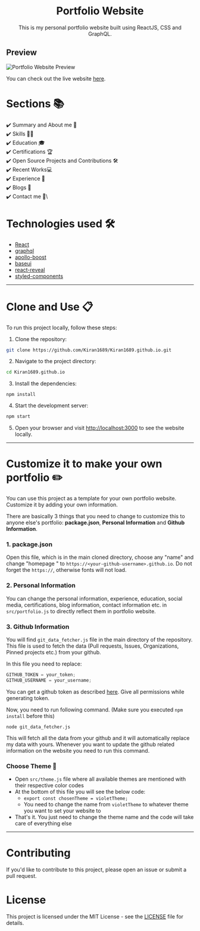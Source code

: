 <div align = "center">
  <h1>Portfolio Website</h1>

  <p>This is my personal portfolio website built using ReactJS, CSS and GraphQL.</p>
</div>

## Preview

![Portfolio Website Preview](https://user-images.githubusercontent.com/75929997/290880051-f05b1701-15c6-42c5-a8d0-cf63ca0d671a.png)

  
You can check out the live website [here](https://Kiran1689.github.io).

# Sections 📚

✔️ Summary and About me 🌟\
✔️ Skills 🤹‍♀️\
✔️ Education 🎓\
✔️ Certifications 🏆\
✔️ Open Source Projects and Contributions 🛠️\
✔️ Recent Works💻\
✔️ Experience 💼\
✔️ Blogs 📝\
✔️ Contact me 📧\

# Technologies used 🛠️

- [React](https://reactjs.org/)
- [graphql](https://graphql.org/)
- [apollo-boost](https://www.apollographql.com/docs/react/get-started/)
- [baseui](https://github.com/uber/baseweb)
- [react-reveal](https://www.react-reveal.com/)
- [styled-components](https://styled-components.com/)

---

# Clone and Use 📋

To run this project locally, follow these steps:


1. Clone the repository:

```bash
git clone https://github.com/Kiran1689/Kiran1689.github.io.git
```

2. Navigate to the project directory:

```bash
cd Kiran1689.github.io
```

3. Install the dependencies:

```node
npm install
```

4. Start the development server:

```bash
npm start
```

  
5. Open your browser and visit [http://localhost:3000](http://localhost:3000) to see the website locally.

---

# Customize it to make your own portfolio ✏️
You can use this project as a template for your own portfolio website. Customize it by adding your own information.

There are basically 3 things that you need to change to customize this to anyone else's portfolio:
**package.json**, **Personal Information** and **Github Information**.

### 1. package.json

Open this file, which is in the main cloned directory, choose any "name" and change "homepage " to `https://<your-github-username>.github.io`. Do not forget the `https://`, otherwise fonts will not load.

### 2. Personal Information

You can change the personal information, experience, education, social media, certifications, blog information, contact information etc. in `src/portfolio.js` to directly reflect them in portfolio website.

### 3. Github Information

You will find `git_data_fetcher.js` file in the main directory of the repository. This file is used to fetch the data (Pull requests, Issues, Organizations, Pinned projects etc.) from your github.

In this file you need to replace: 

```javascript
GITHUB_TOKEN = your_token;
GITHUB_USERNAME = your_username;
```

You can get a github token as described [here](https://docs.github.com/en/github/authenticating-to-github/creating-a-personal-access-token). Give all permissions while generating token.

Now, you need to run following command. (Make sure you executed `npm install` before this)


```node
node git_data_fetcher.js
```

This will fetch all the data from your github and it will automatically replace my data with yours.
Whenever you want to update the github related information on the website you need to run this command.


### Choose Theme 🌈

- Open `src/theme.js` file where all available themes are mentioned with their respective color codes
- At the bottom of this file you will see the below code:
  - `export const chosenTheme = violetTheme;`
  - You need to change the name from `violetTheme` to whatever theme you want to set your website to
- That's it. You just need to change the theme name and the code will take care of everything else

---

# Contributing

If you'd like to contribute to this project, please open an issue or submit a pull request.

# License

This project is licensed under the MIT License - see the [LICENSE](./LICENSE) file for details.


